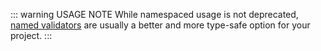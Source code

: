 ::: warning USAGE NOTE
While namespaced usage is not deprecated, [named validators](../guide/validators.md) are usually a better and more type-safe option for your project.
:::
